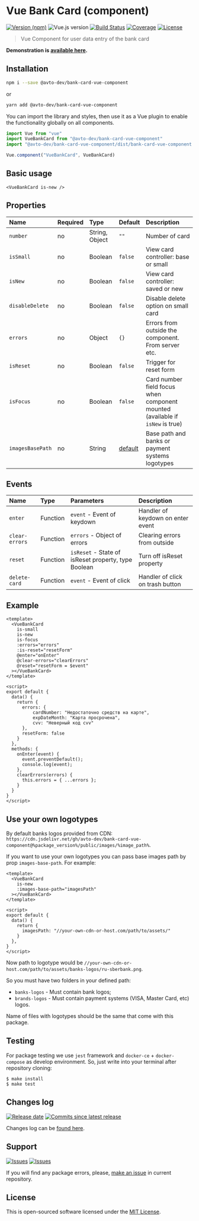 <p align="center">
  <img src="https://hsto.org/webt/hr/bv/wn/hrbvwnbouxlcak5inmxeccaohf0.png" alt="" />
</p>

# Vue Bank Card (component)

[![Version (npm)][badge_npm_version]][link_npm]
![Vue.js version][badge_vue_version]
[![Build Status][badge_build_status]][link_build_status]
[![Coverage][badge_coverage]][link_coverage]
[![License][badge_license]][link_license]

> Vue Component for user data entry of the bank card

**Demonstration is [available here](https://avto-dev.github.io/bank-card-vue-component/).**

## Installation

```bash
npm i --save @avto-dev/bank-card-vue-component
```

or

```bash
yarn add @avto-dev/bank-card-vue-component
```

You can import the library and styles, then use it as a Vue plugin to enable the functionality globally on all components.

```js
import Vue from "vue"
import VueBankCard from "@avto-dev/bank-card-vue-component"
import "@avto-dev/bank-card-vue-component/dist/bank-card-vue-component.css"

Vue.component("VueBankCard", VueBankCard)
```

## Basic usage

```vue
<VueBankCard is-new />
```

## Properties

Name      | Required | Type           | Default | Description
:---      | :---     | :---           | :---    | :---
`number`  | no       | String, Object | `""`    | Number of card
`isSmall` | no       | Boolean        | `false` | View card controller: base or small
`isNew`   | no       | Boolean        | `false` | View card controller: saved or new
`disableDelete`   | no       | Boolean        | `false` | Disable delete option on small card
`errors`  | no       | Object         | `{}`    | Errors from outside the component. From server etc.
`isReset` | no       | Boolean        | `false` | Trigger for reset form
`isFocus` | no       | Boolean        | `false` | Card number field focus when component mounted (available if `isNew` is true)
`imagesBasePath` | no | String | [default](`https://cdn.jsdelivr.net/gh/avto-dev/bank-card-vue-component@master/public/images/`) | Base path and banks or payment systems logotypes

## Events

Name           | Type     | Parameters | Description
:---           | :---     | :---       | :---
`enter`        | Function | `event` - Event of keydown | Handler of keydown on enter event
`clear-errors` | Function | `errors` - Object of errors | Clearing errors from outside
`reset`        | Function | `isReset` - State of isReset property, type Boolean | Turn off isReset property
`delete-card`  | Function | `event` - Event of click | Handler of click on trash button

## Example

```vue
<template>
  <VueBankCard
    is-small
    is-new
    is-focus
    :errors="errors"
    :is-reset="resetForm"
    @enter="onEnter"
    @clear-errors="clearErrors"
    @reset="resetForm = $event"
  ></VueBankCard>
</template>

<script>
export default {
  data() {
    return {
      errors: {
          cardNumber: "Недостаточно средств на карте",
          expDateMonth: "Карта просрочена",
          cvv: "Неверный код cvv"
      },
      resetForm: false
    }
  },
  methods: {
    onEnter(event) {
      event.preventDefault();
      console.log(event);
    },
    clearErrors(errors) {
      this.errors = { ...errors };
    }
  }
}
</script>
```
## Use your own logotypes

By default banks logos provided from CDN: `https://cdn.jsdelivr.net/gh/avto-dev/bank-card-vue-component@%package_version%/public/images/%image_path%`.

If you want to use your own logotypes you can pass base images path by prop `images-base-path`. For example:
```vue
<template>
  <VueBankCard
    is-new
    :images-base-path="imagesPath"
  ></VueBankCard>
</template>

<script>
export default {
  data() {
    return {
      imagesPath: "//your-own-cdn-or-host.com/path/to/assets/"
    }
  },
}
</script>
```

Now path to logotype would be `//your-own-cdn-or-host.com/path/to/assets/banks-logos/ru-sberbank.png`.

So you must have two folders in your defined path:
 - `banks-logos` - Must contain bank logos;
 - `brands-logos` - Must contain payment systems (VISA, Master Card, etc) logos.

Name of files with logotypes should be the same that come with this package.

## Testing

For package testing we use `jest` framework and `docker-ce` + `docker-compose` as develop environment. So, just write into your terminal after repository cloning:

```shell
$ make install
$ make test
```

## Changes log

[![Release date][badge_release_date]][link_releases]
[![Commits since latest release][badge_commits_since_release]][link_commits]

Changes log can be [found here][link_changes_log].

## Support

[![Issues][badge_issues]][link_issues]
[![Issues][badge_pulls]][link_pulls]

If you will find any package errors, please, [make an issue][link_create_issue] in current repository.

## License

This is open-sourced software licensed under the [MIT License][link_license].

[badge_npm_version]:https://img.shields.io/npm/v/@avto-dev/bank-card-vue-component.svg?maxAge=180
[badge_vue_version]:https://img.shields.io/github/package-json/dependency-version/avto-dev/bank-card-vue-component/vue.svg
[badge_build_status]:https://img.shields.io/github/actions/workflow/status/avto-dev/bank-card-vue-component/tests.yml
[badge_coverage]:https://img.shields.io/codecov/c/github/avto-dev/bank-card-vue-component/master.svg?maxAge=60
[badge_release_date]:https://img.shields.io/github/release-date/avto-dev/bank-card-vue-component.svg?style=flat-square&maxAge=180
[badge_commits_since_release]:https://img.shields.io/github/commits-since/avto-dev/bank-card-vue-component/latest.svg?style=flat-square&maxAge=180
[badge_issues]:https://img.shields.io/github/issues/avto-dev/bank-card-vue-component.svg?style=flat-square&maxAge=180
[badge_pulls]:https://img.shields.io/github/issues-pr/avto-dev/bank-card-vue-component.svg?style=flat-square&maxAge=180
[badge_license]:https://img.shields.io/github/license/avto-dev/bank-card-vue-component.svg?longCache=true
[link_releases]:https://github.com/avto-dev/bank-card-vue-component/releases
[link_commits]:https://github.com/avto-dev/bank-card-vue-component/commits
[link_changes_log]:https://github.com/avto-dev/bank-card-vue-component/blob/master/CHANGELOG.md
[link_issues]:https://github.com/avto-dev/bank-card-vue-component/issues
[link_pulls]:https://github.com/avto-dev/bank-card-vue-component/pulls
[link_build_status]:https://travis-ci.org/avto-dev/bank-card-vue-component
[link_coverage]:https://codecov.io/gh/avto-dev/bank-card-vue-component/
[link_npm]:https://www.npmjs.com/package/@avto-dev/bank-card-vue-component
[link_create_issue]:https://github.com/avto-dev/bank-card-vue-component/issues/new/choose
[link_license]:https://github.com/avto-dev/bank-card-vue-component/blob/master/LICENSE
